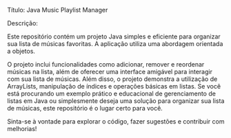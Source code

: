 Título: 
Java Music Playlist Manager


Descrição: 

Este repositório contém um projeto Java simples e eficiente para organizar sua lista de músicas favoritas. A aplicação utiliza uma abordagem orientada a objetos.


O projeto inclui funcionalidades como adicionar, remover e reordenar músicas na lista, além de oferecer uma interface amigável para interagir com sua lista de músicas. Além disso, o projeto demonstra a utilização de ArrayLists, manipulação de índices e operações básicas em listas.
Se você está procurando um exemplo prático e educacional de gerenciamento de listas em Java ou simplesmente deseja uma solução para organizar sua lista de músicas, este repositório é o lugar certo para você.


Sinta-se à vontade para explorar o código, fazer sugestões e contribuir com melhorias!
